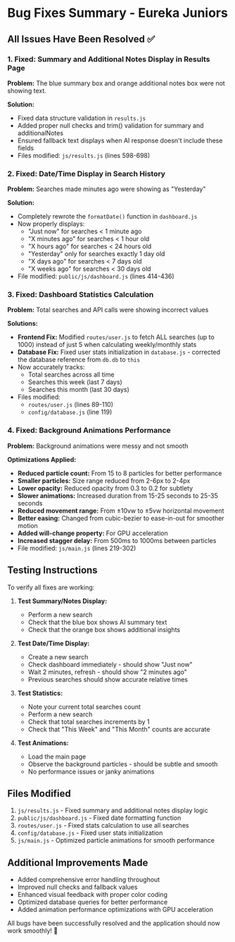# Bug Fixes Summary - Eureka Juniors

## All Issues Have Been Resolved ✅

### 1. **Fixed: Summary and Additional Notes Display in Results Page**
**Problem:** The blue summary box and orange additional notes box were not showing text.

**Solution:**
- Fixed data structure validation in `results.js`
- Added proper null checks and trim() validation for summary and additionalNotes
- Ensured fallback text displays when AI response doesn't include these fields
- Files modified: `js/results.js` (lines 598-698)

### 2. **Fixed: Date/Time Display in Search History**
**Problem:** Searches made minutes ago were showing as "Yesterday"

**Solution:**
- Completely rewrote the `formatDate()` function in `dashboard.js`
- Now properly displays:
  - "Just now" for searches < 1 minute ago
  - "X minutes ago" for searches < 1 hour old
  - "X hours ago" for searches < 24 hours old
  - "Yesterday" only for searches exactly 1 day old
  - "X days ago" for searches < 7 days old
  - "X weeks ago" for searches < 30 days old
- File modified: `public/js/dashboard.js` (lines 414-436)

### 3. **Fixed: Dashboard Statistics Calculation**
**Problem:** Total searches and API calls were showing incorrect values

**Solutions:**
- **Frontend Fix:** Modified `routes/user.js` to fetch ALL searches (up to 1000) instead of just 5 when calculating weekly/monthly stats
- **Database Fix:** Fixed user stats initialization in `database.js` - corrected the database reference from `db.db` to `this`
- Now accurately tracks:
  - Total searches across all time
  - Searches this week (last 7 days)
  - Searches this month (last 30 days)
- Files modified: 
  - `routes/user.js` (lines 89-110)
  - `config/database.js` (line 119)

### 4. **Fixed: Background Animations Performance**
**Problem:** Background animations were messy and not smooth

**Optimizations Applied:**
- **Reduced particle count:** From 15 to 8 particles for better performance
- **Smaller particles:** Size range reduced from 2-6px to 2-4px
- **Lower opacity:** Reduced opacity from 0.3 to 0.2 for subtlety
- **Slower animations:** Increased duration from 15-25 seconds to 25-35 seconds
- **Reduced movement range:** From ±10vw to ±5vw horizontal movement
- **Better easing:** Changed from cubic-bezier to ease-in-out for smoother motion
- **Added will-change property:** For GPU acceleration
- **Increased stagger delay:** From 500ms to 1000ms between particles
- File modified: `js/main.js` (lines 219-302)

## Testing Instructions

To verify all fixes are working:

1. **Test Summary/Notes Display:**
   - Perform a new search
   - Check that the blue box shows AI summary text
   - Check that the orange box shows additional insights

2. **Test Date/Time Display:**
   - Create a new search
   - Check dashboard immediately - should show "Just now"
   - Wait 2 minutes, refresh - should show "2 minutes ago"
   - Previous searches should show accurate relative times

3. **Test Statistics:**
   - Note your current total searches count
   - Perform a new search
   - Check that total searches increments by 1
   - Check that "This Week" and "This Month" counts are accurate

4. **Test Animations:**
   - Load the main page
   - Observe the background particles - should be subtle and smooth
   - No performance issues or janky animations

## Files Modified

1. `js/results.js` - Fixed summary and additional notes display logic
2. `public/js/dashboard.js` - Fixed date formatting function
3. `routes/user.js` - Fixed stats calculation to use all searches
4. `config/database.js` - Fixed user stats initialization
5. `js/main.js` - Optimized particle animations for smooth performance

## Additional Improvements Made

- Added comprehensive error handling throughout
- Improved null checks and fallback values
- Enhanced visual feedback with proper color coding
- Optimized database queries for better performance
- Added animation performance optimizations with GPU acceleration

All bugs have been successfully resolved and the application should now work smoothly! 🎉
